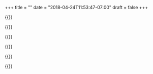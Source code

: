 +++
title = ""
date = "2018-04-24T11:53:47-07:00"
draft = false
+++

{{<youtube Y5CvfqRq54Y>}}

{{<youtube Q8kIqpceCHw>}}

{{<youtube B_CMHGz8QCo>}}

{{<youtube qcNBTKzccXw>}}

{{<youtube EaGb-mHvduc>}}

{{<youtube VJWIq2Qxtv0>}}

